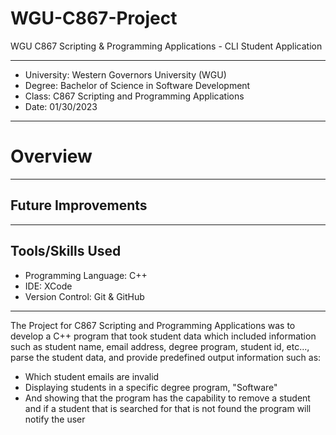 # WGU-C867-Project

WGU C867 Scripting & Programming Applications - CLI Student Application

---

* University: Western Governors University (WGU)
* Degree: Bachelor of Science in Software Development
* Class: C867 Scripting and Programming Applications
* Date: 01/30/2023

---

# Overview



---

## Future Improvements


---

## Tools/Skills Used

* Programming Language: C++
* IDE: XCode
* Version Control: Git & GitHub

---

The Project for C867 Scripting and Programming Applications was to develop a C++ program that took student data which included information such as student name, email address, degree program, student id, etc..., parse the student data, and provide predefined output information such as:
- Which student emails are invalid
- Displaying students in a specific degree program, "Software"
- And showing that the program has the capability to remove a student and if a student that is searched for that is not found the program will notify the user



